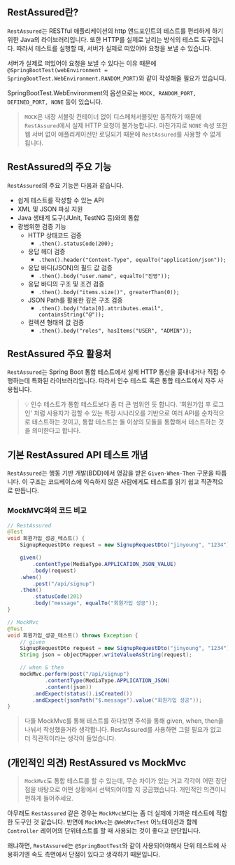 ## RestAssured란?
`RestAssured`는 RESTful 애플리케이션의 http 앤드포인트의 테스트를 편리하게 하기 위한 Java의 라이브러리입니다. 또한 HTTP를 실제로 날리는 방식의 테스트 도구입니다. 따라서 테스트를 실행할 때, 서버가 실제로 떠있어야 요청을 보낼 수 있습니다.

서버가 실제로 떠있어야 요청을 보낼 수 있다는 이유 때문에 `@SpringBootTest(webEnvironment = SpringBootTest.WebEnvironment.RANDOM_PORT)`와 같이 작성해줄 필요가 있습니다.

SpringBootTest.WebEnvironment의 옵션으로는 `MOCK, RANDOM_PORT, DEFINED_PORT, NONE` 등이 있습니다.
> `MOCK`은 내장 서블릿 컨테이너 없이 디스페처서블릿만 동작하기 때문에 `RestAssured`에서 실제 HTTP 요청이 불가능합니다. 마찬가지로 `NONE` 속성 또한 웹 서버 없이 애플리케이션만 로딩되기 때문에 `RestAssured`를 사용할 수 없게 됩니다.

## RestAssured의 주요 기능

`RestAssured`의 주요 기능은 다음과 같습니다.
- 쉽게 테스트를 작성할 수 있는 API
- XML 및 JSON 파싱 지원
- Java 생태계 도구(JUnit, TestNG 등)와의 통합
- 광범위한 검증 기능
  - HTTP 상태코드 검증
    - `.then().statusCode(200);`
  - 응답 헤더 검증
    - `.then().header("Content-Type", equalTo("application/json"));`
  - 응답 바디(JSON)의 필드 값 검증
    - `.then().body("user.name", equalTo("진영"));`
  - 응답 바디의 구조 및 조건 검증
    - `.then().body("items.size()", greaterThan(0));`
  - JSON Path를 활용한 깊은 구조 검증
    - `.then().body("data[0].attributes.email", containsString("@"));`
  - 컬렉션 형태의 값 검증
    - `.then().body("roles", hasItems("USER", "ADMIN"));`

## RestAssured 주요 활용처
`RestAssured`는 Spring Boot 통합 테스트에서 실제 HTTP 통신을 흉내내거나 직접 수행하는데 특화된 라이브러리입니다. 따라서 인수 테스트 혹은 통합 테스트에서 자주 사용됩니다.
> 💡 인수 테스트가 통합 테스트보다 좀 더 큰 범위인 듯 합니다. '회원가입 후 로그인' 처럼 사용자가 접할 수 있는 특정 시나리오를 기반으로 여러 API를 순차적으로 테스트하는 것이고, 통합 테스트는 둘 이상의 모듈을 통합해서 테스트하는 것을 의미한다고 합니다.
## 기본 RestAssured API 테스트 개념
`RestAssured`는 행동 기반 개발(BDD)에서 영감을 받은 `Given-When-Then` 구문을 따릅니다. 이 구조는 코드베이스에 익숙하지 않은 사람에게도 테스트를 읽기 쉽고 직관적으로 만듭니다.

### MockMVC와의 코드 비교
```java
// RestAssured
@Test
void 회원가입_성공_테스트() {
    SignupRequestDto request = new SignupRequestDto("jinyoung", "1234");

    given()
        .contentType(MediaType.APPLICATION_JSON_VALUE)
        .body(request)
    .when()
        .post("/api/signup")
    .then()
        .statusCode(201)
        .body("message", equalTo("회원가입 성공"));
}

// MockMvc
@Test
void 회원가입_성공_테스트() throws Exception {
    // given
    SignupRequestDto request = new SignupRequestDto("jinyoung", "1234");
    String json = objectMapper.writeValueAsString(request);

    // when & then
    mockMvc.perform(post("/api/signup")
            .contentType(MediaType.APPLICATION_JSON)
            .content(json))
        .andExpect(status().isCreated())
        .andExpect(jsonPath("$.message").value("회원가입 성공"));
}
```

> 다들 MockMvc를 통해 테스트를 하다보면 주석을 통해 given, when, then을 나눠서 작성했을거라 생각합니다. RestAssured를 사용하면 그럴 필요가 없고 더 직관적이라는 생각이 들었습니다.

## (개인적인 의견) RestAssured vs MockMvc
> `MockMvc`도 통합 테스트를 할 수 있는데, 무슨 차이가 있는 거고 각각이 어떤 장단점을 바탕으로 어떤 상황에서 선택되어야할 지 궁금했습니다. 개인적인 의견이니 편하게 들어주세요.

아무래도 `RestAssured` 같은 경우는 `MockMvc`보다는 좀 더 실제에 가까운 테스트에 적합한 도구인 것 같습니다.
반면에 `MockMvc`는 `@WebMvcTest` 어노테이션과 함께 `Controller` 레이어의 단위테스트를 할 때 사용되는 것이 좋다고 판단됩니다.

왜냐하면, `RestAssured`는 `@SpringBootTest`와 같이 사용되어야해서 단위 테스트에 사용하기엔 속도 측면에서 단점이 있다고 생각하기 때문입니다.